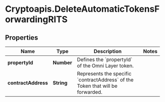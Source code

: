 # Cryptoapis.DeleteAutomaticTokensForwardingRITS

## Properties

Name | Type | Description | Notes
------------ | ------------- | ------------- | -------------
**propertyId** | **Number** | Defines the &#x60;propertyId&#x60; of the Omni Layer token. | 
**contractAddress** | **String** | Represents the specific &#x60;contractAddress&#x60; of the Token that will be forwarded. | 


